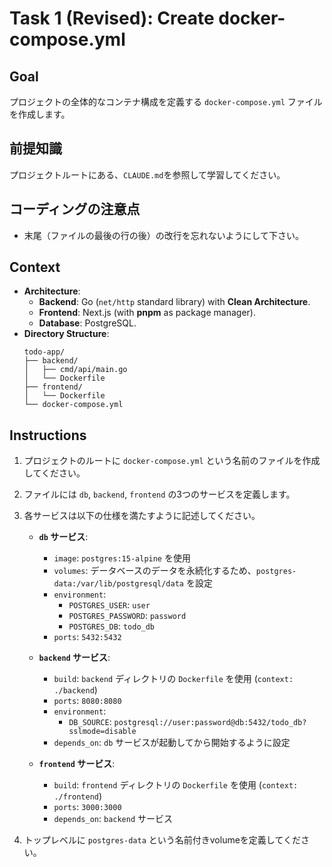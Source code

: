 # Task 1 (Revised): Create docker-compose.yml

## Goal
プロジェクトの全体的なコンテナ構成を定義する `docker-compose.yml` ファイルを作成します。

## 前提知識
プロジェクトルートにある、`CLAUDE.md`を参照して学習してください。

## コーディングの注意点
- 末尾（ファイルの最後の行の後）の改行を忘れないようにして下さい。

## Context
- **Architecture**:
  - **Backend**: Go (`net/http` standard library) with **Clean Architecture**.
  - **Frontend**: Next.js (with **pnpm** as package manager).
  - **Database**: PostgreSQL.
- **Directory Structure**:
  ```
  todo-app/
  ├── backend/
  │   ├── cmd/api/main.go
  │   └── Dockerfile
  ├── frontend/
  │   └── Dockerfile
  └── docker-compose.yml
  ```

## Instructions
1.  プロジェクトのルートに `docker-compose.yml` という名前のファイルを作成してください。
2.  ファイルには `db`, `backend`, `frontend` の3つのサービスを定義します。
3.  各サービスは以下の仕様を満たすように記述してください。

    - **`db` サービス**:
      - `image`: `postgres:15-alpine` を使用
      - `volumes`: データベースのデータを永続化するため、`postgres-data:/var/lib/postgresql/data` を設定
      - `environment`:
        - `POSTGRES_USER`: `user`
        - `POSTGRES_PASSWORD`: `password`
        - `POSTGRES_DB`: `todo_db`
      - `ports`: `5432:5432`

    - **`backend` サービス**:
      - `build`: `backend` ディレクトリの `Dockerfile` を使用 (`context: ./backend`)
      - `ports`: `8080:8080`
      - `environment`:
        - `DB_SOURCE`: `postgresql://user:password@db:5432/todo_db?sslmode=disable`
      - `depends_on`: `db` サービスが起動してから開始するように設定

    - **`frontend` サービス**:
      - `build`: `frontend` ディレクトリの `Dockerfile` を使用 (`context: ./frontend`)
      - `ports`: `3000:3000`
      - `depends_on`: `backend` サービス

4.  トップレベルに `postgres-data` という名前付きvolumeを定義してください。
